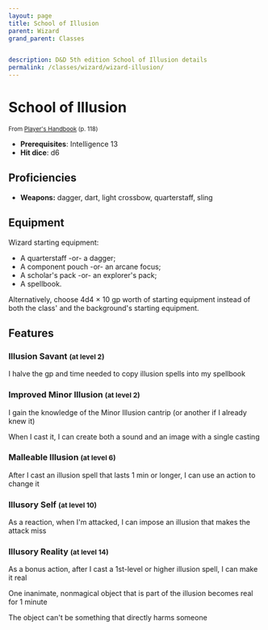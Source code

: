 ```yaml
---
layout: page
title: School of Illusion
parent: Wizard
grand_parent: Classes


description: D&D 5th edition School of Illusion details
permalink: /classes/wizard/wizard-illusion/
---
```


# School of Illusion

<small>From <a target="_blank" href="https://dnd.wizards.com/products/tabletop-games/rpg-products/rpg_playershandbook">Player's Handbook</a> (p. 118)</small>
- **Prerequisites**: Intelligence 13
- **Hit dice**: d6

## Proficiencies

- **Weapons:** dagger, dart, light crossbow, quarterstaff, sling

## Equipment


Wizard starting equipment:

- A quarterstaff -or- a dagger;
- A component pouch -or- an arcane focus;
- A scholar's pack -or- an explorer's pack;
- A spellbook.

Alternatively, choose 4d4 × 10 gp worth of starting equipment instead of both the class' and the background's starting equipment.


## Features

### Illusion Savant <small>(at level 2)</small>


I halve the gp and time needed to copy illusion spells into my spellbook



### Improved Minor Illusion <small>(at level 2)</small>


I gain the knowledge of the Minor Illusion cantrip (or another if I already knew it)

When I cast it, I can create both a sound and an image with a single casting



### Malleable Illusion <small>(at level 6)</small>


After I cast an illusion spell that lasts 1 min or longer, I can use an action to change it



### Illusory Self <small>(at level 10)</small>


As a reaction, when I'm attacked, I can impose an illusion that makes the attack miss



### Illusory Reality <small>(at level 14)</small>


As a bonus action, after I cast a 1st-level or higher illusion spell, I can make it real

One inanimate, nonmagical object that is part of the illusion becomes real for 1 minute

The object can't be something that directly harms someone



